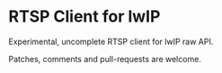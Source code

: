 # RTSP Client for lwIP

Experimental, uncomplete RTSP client for lwIP raw API.

Patches, comments and pull-requests are welcome.